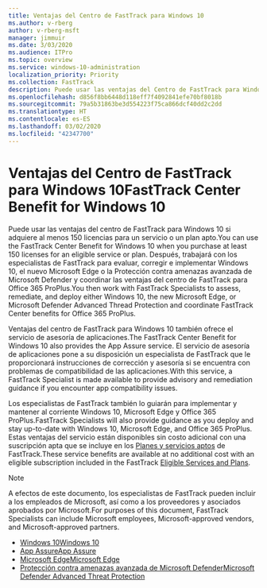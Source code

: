 ```yaml
---
title: Ventajas del Centro de FastTrack para Windows 10
ms.author: v-rberg
author: v-rberg-msft
manager: jimmuir
ms.date: 3/03/2020
ms.audience: ITPro
ms.topic: overview
ms.service: windows-10-administration
localization_priority: Priority
ms.collection: FastTrack
description: Puede usar las ventajas del Centro de FastTrack para Windows 10 si adquiere *al menos* 150 licencias para un plan o un servicio elegible.
ms.openlocfilehash: d856f8bb6448d118eff7f4092841efe70bf8018b
ms.sourcegitcommit: 79a5b31863be3d554223f75ca866dcf40dd2c2dd
ms.translationtype: HT
ms.contentlocale: es-ES
ms.lasthandoff: 03/02/2020
ms.locfileid: "42347700"
---
```

# <a name="fasttrack-center-benefit-for-windows-10"></a><span data-ttu-id="63164-103">Ventajas del Centro de FastTrack para Windows 10</span><span class="sxs-lookup"><span data-stu-id="63164-103">FastTrack Center Benefit for Windows 10</span></span>

<span data-ttu-id="63164-104">Puede usar las ventajas del centro de FastTrack para Windows 10 si adquiere al menos 150 licencias para un servicio o un plan apto.</span><span class="sxs-lookup"><span data-stu-id="63164-104">You can use the FastTrack Center Benefit for Windows 10 when you purchase at least 150 licenses for an eligible service or plan.</span></span> <span data-ttu-id="63164-105">Después, trabajará con los especialistas de FastTrack para evaluar, corregir e implementar Windows 10, el nuevo Microsoft Edge o la Protección contra amenazas avanzada de Microsoft Defender y coordinar las ventajas del centro de FastTrack para Office 365 ProPlus.</span><span class="sxs-lookup"><span data-stu-id="63164-105">You then work with FastTrack Specialists to assess, remediate, and deploy either Windows 10, the new Microsoft Edge, or Microsoft Defender Advanced Thread Protection and coordinate FastTrack Center benefits for Office 365 ProPlus.</span></span> 

<span data-ttu-id="63164-106">Ventajas del centro de FastTrack para Windows 10 también ofrece el servicio de asesoría de aplicaciones.</span><span class="sxs-lookup"><span data-stu-id="63164-106">The FastTrack Center Benefit for Windows 10 also provides the App Assure service.</span></span> <span data-ttu-id="63164-107">El servicio de asesoría de aplicaciones pone a su disposición un especialista de FastTrack que le proporcionará instrucciones de corrección y asesoría si se encuentra con problemas de compatibilidad de las aplicaciones.</span><span class="sxs-lookup"><span data-stu-id="63164-107">With this service, a FastTrack Specialist is made available to provide advisory and remediation guidance if you encounter app compatibility issues.</span></span> 

<span data-ttu-id="63164-108">Los especialistas de FastTrack también lo guiarán para implementar y mantener al corriente Windows 10, Microsoft Edge y Office 365 ProPlus.</span><span class="sxs-lookup"><span data-stu-id="63164-108">FastTrack Specialists will also provide guidance as you deploy and stay up-to-date with Windows 10, Microsoft Edge, and Office 365 ProPlus.</span></span> <span data-ttu-id="63164-109">Estas ventajas del servicio están disponibles sin costo adicional con una suscripción apta que se incluye en los [Planes y servicios aptos](M365-eligible-services-and-plans.md) de FastTrack.</span><span class="sxs-lookup"><span data-stu-id="63164-109">These service benefits are available at no additional cost with an eligible subscription included in the FastTrack [Eligible Services and Plans](M365-eligible-services-and-plans.md).</span></span>
  
> [!NOTE]
> <span data-ttu-id="63164-110">A efectos de este documento, los especialistas de FastTrack pueden incluir a los empleados de Microsoft, así como a los proveedores y asociados aprobados por Microsoft.</span><span class="sxs-lookup"><span data-stu-id="63164-110">For purposes of this document, FastTrack Specialists can include Microsoft employees, Microsoft-approved vendors, and Microsoft-approved partners.</span></span> 
    
- [<span data-ttu-id="63164-111">Windows 10</span><span class="sxs-lookup"><span data-stu-id="63164-111">Windows 10</span></span>](Win-10-windows-10.md)
- [<span data-ttu-id="63164-112">App Assure</span><span class="sxs-lookup"><span data-stu-id="63164-112">App Assure</span></span>](Win-10-app-assure.md)
- [<span data-ttu-id="63164-113">Microsoft Edge</span><span class="sxs-lookup"><span data-stu-id="63164-113">Microsoft Edge</span></span>](Win-10-microsoft-edge.md)
- [<span data-ttu-id="63164-114">Protección contra amenazas avanzada de Microsoft Defender</span><span class="sxs-lookup"><span data-stu-id="63164-114">Microsoft Defender Advanced Threat Protection</span></span>](Win-10-microsoft-defender-atp.md)
  

  

 